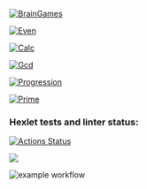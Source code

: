 [![BrainGames](https://asciinema.org/a/KyLT49ACAxu3ZDTE2xsXdLxvd.svg)](https://asciinema.org/a/KyLT49ACAxu3ZDTE2xsXdLxvd)

[![Even](https://asciinema.org/a/44DoJkHL8GgUvHzZBy7mDHD70.svg)](https://asciinema.org/a/44DoJkHL8GgUvHzZBy7mDHD70)

[![Calc](https://asciinema.org/a/1G9691i1FtnLrnNygcE4C344t.svg)](https://asciinema.org/a/1G9691i1FtnLrnNygcE4C344t)

[![Gcd](https://asciinema.org/a/6BY4s5e9LSV8h13ZWOUIzHzcr.svg)](https://asciinema.org/a/6BY4s5e9LSV8h13ZWOUIzHzcr)

[![Progression](https://asciinema.org/a/ITRlTs0pedHMflsVb6anny8AH.svg)](https://asciinema.org/a/ITRlTs0pedHMflsVb6anny8AH)

[![Prime](https://asciinema.org/a/KPkSmiNQkh8SRuDeSNZU8VPCk.svg)](https://asciinema.org/a/KPkSmiNQkh8SRuDeSNZU8VPCk)

### Hexlet tests and linter status:

[![Actions Status](https://github.com/StenidoS/php-project-lvl1/workflows/hexlet-check/badge.svg)](https://github.com/StenidoS/php-project-lvl1/actions)

<a href="https://codeclimate.com/github/StenidoS/php-project-lvl1/maintainability"><img src="https://api.codeclimate.com/v1/badges/789d2a00b81e2db0900d/maintainability" /></a>

![example workflow](https://github.com/StenidoS/php-project-lvl1/actions/workflows/hexlet-check.yml/badge.svg)